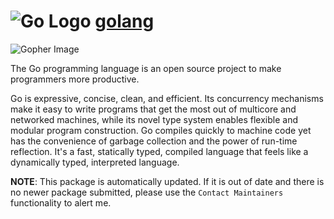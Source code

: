 # ![Go Logo](https://cdn.jsdelivr.net/gh/mikeee/ChocoPackages/icons/golang.png "Go Logo") [golang](https://chocolatey.org/packages/golang)

![Gopher Image](https://cdn.jsdelivr.net/gh/mikeee/ChocoPackages/images/golang/gopher.png)

The Go programming language is an open source project to make programmers more productive.

Go is expressive, concise, clean, and efficient. Its concurrency mechanisms make it easy to write programs that get the most out of multicore and networked machines, while its novel type system enables flexible and modular program construction. Go compiles quickly to machine code yet has the convenience of garbage collection and the power of run-time reflection. It's a fast, statically typed, compiled language that feels like a dynamically typed, interpreted language.

**NOTE**: This package is automatically updated. If it is out of date and there is no newer package submitted, please use the `Contact Maintainers` functionality to alert me.
